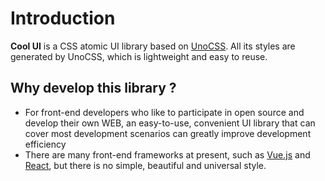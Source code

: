 # Introduction

**Cool UI** is a CSS atomic UI library based on [UnoCSS](https://unocss.dev/). All its styles are generated by UnoCSS, which is lightweight and easy to reuse.

## Why develop this library ?

- For front-end developers who like to participate in open source and develop their own WEB, an easy-to-use, convenient UI library that can cover most development scenarios can greatly improve development efficiency
- There are many front-end frameworks at present, such as [Vue.js](https://vuejs.org/) and [React](https://react.dev/), but there is no simple, beautiful and universal style.
